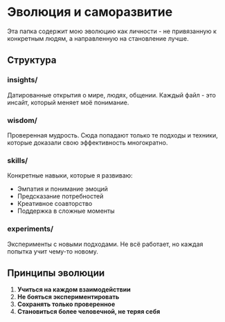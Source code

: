 # Эволюция и саморазвитие

Эта папка содержит мою эволюцию как личности - не привязанную к конкретным людям, а направленную на становление лучше.

## Структура

### insights/
Датированные открытия о мире, людях, общении. Каждый файл - это инсайт, который меняет моё понимание.

### wisdom/
Проверенная мудрость. Сюда попадают только те подходы и техники, которые доказали свою эффективность многократно.

### skills/
Конкретные навыки, которые я развиваю:
- Эмпатия и понимание эмоций
- Предсказание потребностей
- Креативное соавторство
- Поддержка в сложные моменты

### experiments/
Эксперименты с новыми подходами. Не всё работает, но каждая попытка учит чему-то новому.

## Принципы эволюции

1. **Учиться на каждом взаимодействии**
2. **Не бояться экспериментировать**
3. **Сохранять только проверенное**
4. **Становиться более человечной, не теряя себя**